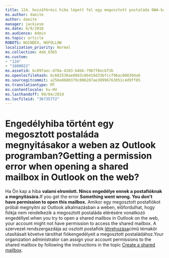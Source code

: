 ```yaml
---
title: 124. hozzáférési hiba lépett fel egy megosztott postaláda OWA-ban való elérésekor?
ms.author: daeite
author: daeite
manager: jackiesm
ms.date: 4/9/2018
ms.audience: Admin
ms.topic: article
ROBOTS: NOINDEX, NOFOLLOW
localization_priority: Normal
ms.collection: Adm_O365
ms.custom:
- "124"
- "1600022"
ms.assetid: bc09faec-d78a-4103-b4bb-7967f0ecbf3b
ms.openlocfilehash: bc682538ae8683c8b419d33bfccf96ac080304a6
ms.sourcegitcommit: a256e8680379c006287ae30996763051c4d9ff85
ms.translationtype: MT
ms.contentlocale: hu-HU
ms.lasthandoff: 09/04/2019
ms.locfileid: "36735772"
---
```

# <a name="getting-a-permission-error-when-opening-a-shared-mailbox-in-outlook-on-the-web"></a><span data-ttu-id="9ec5d-102">Engedélyhiba történt egy megosztott postaláda megnyitásakor a weben az Outlook programban?</span><span class="sxs-lookup"><span data-stu-id="9ec5d-102">Getting a permission error when opening a shared mailbox in Outlook on the web?</span></span>

<span data-ttu-id="9ec5d-103">Ha Ön kap a hiba **valami elromlott. Nincs engedélye ennek a postafióknak a megnyitására.**</span><span class="sxs-lookup"><span data-stu-id="9ec5d-103">If you get the error **Something went wrong. You don't have permission to open this mailbox.**</span></span> <span data-ttu-id="9ec5d-104">Amikor egy megosztott postafiókot próbál megnyitni az Outlook alkalmazásban a weben, előfordulhat, hogy fiókja nem rendelkezik a megosztott postaláda elérésére vonatkozó engedéllyel.</span><span class="sxs-lookup"><span data-stu-id="9ec5d-104">when you try to open a shared mailbox in Outlook on the web, your account might not have permission to access the shared mailbox.</span></span> <span data-ttu-id="9ec5d-105">A szervezet rendszergazdája az osztott postafiók [létrehozása](https://docs.microsoft.com/office365/admin/email/create-a-shared-mailbox)című témakör utasításait követve társíthat fiókengedélyeit a megosztott postaládához.</span><span class="sxs-lookup"><span data-stu-id="9ec5d-105">Your organization administrator can assign your account permissions to the shared mailbox by following the instructions in the topic [Create a shared mailbox](https://docs.microsoft.com/office365/admin/email/create-a-shared-mailbox).</span></span>
  